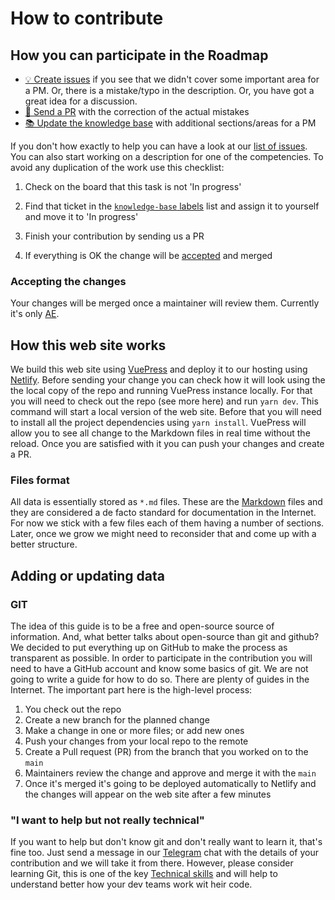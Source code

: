# How to contribute

## How you can participate in the Roadmap

- [💡 Create issues](https://github.com/ephimoff/pm-roadmap/issues/new/choose) if you see that we didn't cover some important area for a PM. Or, there is a mistake/typo in the description. Or, you have got a great idea for a discussion.
- [🔧 Send a PR](https://github.com/ephimoff/pm-roadmap/pulls) with the correction of the actual mistakes
- [📚 Update the knowledge base](/guide/contribution.html#adding-or-updating-data) with additional sections/areas for a PM

If you don't how exactly to help you can have a look at our [list of issues](https://github.com/ephimoff/pm-roadmap/issues).
You can also start working on a description for one of the competencies. To avoid any duplication of the work use this checklist:

1. Check on the board that this task is not 'In progress'

1. Find that ticket in the [`knowledge-base` labels](https://github.com/ephimoff/pm-roadmap/issues?q=is%3Aissue+is%3Aopen+label%3Aknowledge-base) list and assign it to yourself and move it to 'In progress'

1. Finish your contribution by sending us a PR

1. If everything is OK the change will be [accepted](/guide/contribution.html#adding-or-updating-data) and merged

### Accepting the changes

Your changes will be merged once a maintainer will review them. Currently it's only [AE](https://github.com/ephimoff).

## How this web site works

We build this web site using [VuePress](https://vuepress.vuejs.org/) and deploy it to our hosting using [Netlify](https://www.netlify.com/).
Before sending your change you can check how it will look using the the local copy of the repo and running VuePress instance locally. For that you will need to check out the repo (see more here) and run `yarn dev`. This command will start a local version of the web site. Before that you will need to install all the project dependencies using `yarn install`.
VuePress will allow you to see all change to the Markdown files in real time without the reload. Once you are satisfied with it you can push your changes and create a PR.

### Files format

All data is essentially stored as `*.md` files. These are the [Markdown](https://github.com/adam-p/markdown-here/wiki/Markdown-Cheatsheet) files and they are considered a de facto standard for documentation in the Internet. For now we stick with a few files each of them having a number of sections. Later, once we grow we might need to reconsider that and come up with a better structure.

## Adding or updating data

### GIT

The idea of this guide is to be a free and open-source source of information. And, what better talks about open-source than git and github? We decided to put everything up on GitHub to make the process as transparent as possible. In order to participate in the contribution you will need to have a GitHub account and know some basics of git. We are not going to write a guide for how to do so. There are plenty of guides in the Internet. The important part here is the high-level process:

1. You check out the repo
1. Create a new branch for the planned change
1. Make a change in one or more files; or add new ones
1. Push your changes from your local repo to the remote
1. Create a Pull request (PR) from the branch that you worked on to the `main`
1. Maintainers review the change and approve and merge it with the `main`
1. Once it's merged it's going to be deployed automatically to Netlify and the changes will appear on the web site after a few minutes

### "I want to help but not really technical"

If you want to help but don't know git and don't really want to learn it, that's fine too. Just send a message in our [Telegram](TODO:add-a-link) chat with the details of your contribution and we will take it from there. However, please consider learning Git, this is one of the key [Technical skills](/guide/tech.html#technical-skills) and will help to understand better how your dev teams work wit heir code.

